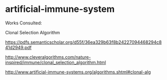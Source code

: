 # artificial-immune-system


Works Consulted:

Clonal Selection Algorithm

https://pdfs.semanticscholar.org/d55f/36ea329b63f8b24227094468294c841d2949.pdf

http://www.cleveralgorithms.com/nature-inspired/immune/clonal_selection_algorithm.html

http://www.artificial-immune-systems.org/algorithms.shtml#clonal-alg
